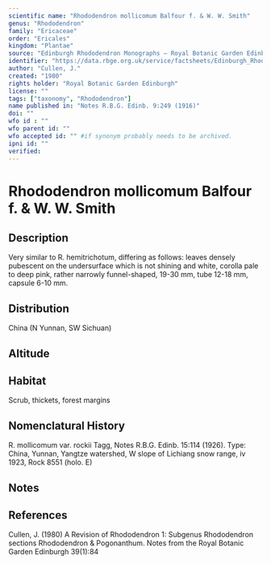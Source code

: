 ```yaml
---
scientific name: "Rhododendron mollicomum Balfour f. & W. W. Smith"
genus: "Rhododendron"
family: "Ericaceae"
order: "Ericales"
kingdom: "Plantae"
source: "Edinburgh Rhododendron Monographs – Royal Botanic Garden Edinburgh"
identifier: "https://data.rbge.org.uk/service/factsheets/Edinburgh_Rhododendron_Monographs.xhtml"
author: "Cullen, J."
created: "1980"
rights holder: "Royal Botanic Garden Edinburgh"
license: ""
tags: ["taxonomy", "Rhododendron"]
name published in: "Notes R.B.G. Edinb. 9:249 (1916)"
doi: ""
wfo id : ""
wfo parent id: ""
wfo accepted id: "" #if synonym probably needs to be archived.                      
ipni id: ""
verified:
---
```


                       

# Rhododendron mollicomum Balfour f. & W. W. Smith

## Description
Very similar to R. hemitrichotum, differing as follows: leaves densely pubescent on the undersurface which is not shining and white, corolla pale to deep pink, rather narrowly funnel-shaped, 19-30 mm, tube 12-18 mm, capsule 6-10 mm.

## Distribution
China (N Yunnan, SW Sichuan)

## Altitude


## Habitat
Scrub, thickets, forest margins

## Nomenclatural History
R. mollicomum var. rockii Tagg, Notes R.B.G. Edinb. 15:114 (1926). Type: China, Yunnan, Yangtze watershed, W slope of Lichiang snow range, iv 1923, Rock 8551 (holo. E)
                       
## Notes


## References

Cullen, J. (1980) A Revision of Rhododendron 1: Subgenus Rhododendron sections Rhododendron & Pogonanthum. Notes from the Royal Botanic Garden Edinburgh 39(1):84
